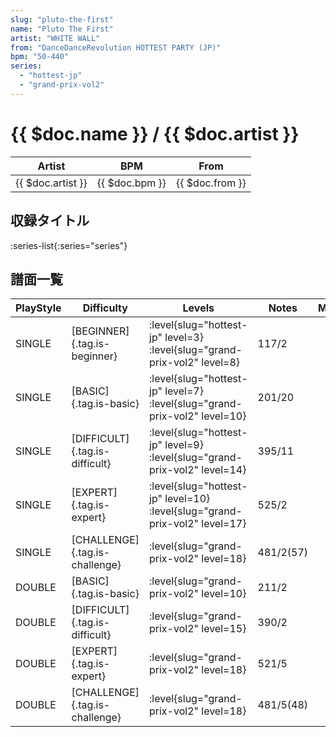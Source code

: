 ```yaml
---
slug: "pluto-the-first"
name: "Pluto The First"
artist: "WHITE WALL"
from: "DanceDanceRevolution HOTTEST PARTY (JP)"
bpm: "50-440"
series:
  - "hottest-jp"
  - "grand-prix-vol2"
---
```


# {{ $doc.name }} / {{ $doc.artist }}

|Artist|BPM|From|
|------|---|----|
|{{ $doc.artist }}|{{ $doc.bpm }}|{{ $doc.from }}|

## 収録タイトル

:series-list{:series="series"}

## 譜面一覧

|PlayStyle|Difficulty|Levels|Notes|Movie|
|---------|----------|------|-----|-----|
|SINGLE|[BEGINNER]{.tag.is-beginner}|<div class="field is-grouped is-grouped-multiline"> :level{slug="hottest-jp" level=3} :level{slug="grand-prix-vol2" level=8}</div>|117/2||
|SINGLE|[BASIC]{.tag.is-basic}|<div class="field is-grouped is-grouped-multiline"> :level{slug="hottest-jp" level=7} :level{slug="grand-prix-vol2" level=10}</div>|201/20||
|SINGLE|[DIFFICULT]{.tag.is-difficult}|<div class="field is-grouped is-grouped-multiline"> :level{slug="hottest-jp" level=9} :level{slug="grand-prix-vol2" level=14}</div>|395/11||
|SINGLE|[EXPERT]{.tag.is-expert}|<div class="field is-grouped is-grouped-multiline"> :level{slug="hottest-jp" level=10} :level{slug="grand-prix-vol2" level=17}</div>|525/2||
|SINGLE|[CHALLENGE]{.tag.is-challenge}|<div class="field is-grouped is-grouped-multiline"> :level{slug="grand-prix-vol2" level=18}</div>|481/2(57)||
|DOUBLE|[BASIC]{.tag.is-basic}|<div class="field is-grouped is-grouped-multiline"> :level{slug="grand-prix-vol2" level=10}</div>|211/2||
|DOUBLE|[DIFFICULT]{.tag.is-difficult}|<div class="field is-grouped is-grouped-multiline"> :level{slug="grand-prix-vol2" level=15}</div>|390/2||
|DOUBLE|[EXPERT]{.tag.is-expert}|<div class="field is-grouped is-grouped-multiline"> :level{slug="grand-prix-vol2" level=18}</div>|521/5||
|DOUBLE|[CHALLENGE]{.tag.is-challenge}|<div class="field is-grouped is-grouped-multiline"> :level{slug="grand-prix-vol2" level=18}</div>|481/5(48)||
